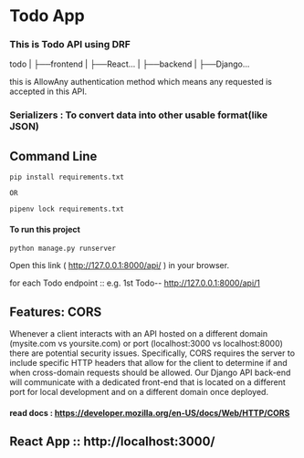 # Todo App

### This is Todo API using DRF
 
todo
| ├──frontend
|   ├──React...
| ├──backend
|   ├──Django...


this is AllowAny authentication method which means any requested is accepted in this API.

### Serializers : To convert data into other usable format(like JSON)


Command Line
--------------------------------------------------------------------------------

```
pip install requirements.txt

OR

pipenv lock requirements.txt
```

#### To run this project

```
python manage.py runserver
```

Open this link ( http://127.0.0.1:8000/api/ ) in your browser.

for each Todo endpoint :: e.g. 1st Todo-- http://127.0.0.1:8000/api/1

## Features: CORS 

Whenever a client interacts with an API hosted on a different domain
(mysite.com vs yoursite.com) or port (localhost:3000 vs localhost:8000) there are
potential security issues.
Specifically, CORS requires the server to include specific HTTP headers that allow for
the client to determine if and when cross-domain requests should be allowed.
Our Django API back-end will communicate with a dedicated front-end that is located
on a different port for local development and on a different domain once deployed.


#### read docs : https://developer.mozilla.org/en-US/docs/Web/HTTP/CORS

## React App ::  http://localhost:3000/



